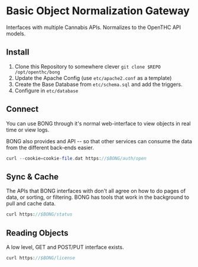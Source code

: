 # Basic Object Normalization Gateway

Interfaces with multiple Cannabis APIs.
Normalizes to the OpenTHC API models.

## Install

1. Clone this Repository to somewhere clever `git clone $REPO /opt/openthc/bong`
1. Update the Apache Config (use `etc/apache2.conf` as a template)
1. Create the Base Database from `etc/schema.sql` and add the triggers.
1. Configure in `etc/database`


## Connect

You can use BONG through it's normal web-interface to view objects in real time or view logs.

BONG also provides and API -- so that other services can consume the data from the different back-ends easier.


```php
curl --cookie=cookie-file.dat https://$BONG/auth/open
```


## Sync & Cache

The APIs that BONG interfaces with don't all agree on how to do pages of data, or sorting, or filtering.
BONG has tools that work in the background to pull and cache data.

```php
curl https://$BONG/status
```


## Reading Objects

A low level, GET and POST/PUT interface exists.


```php
curl https://$BONG/license
```
